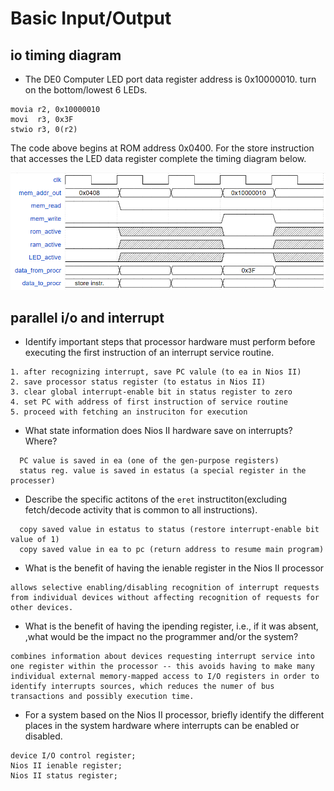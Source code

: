 # Basic Input/Output
## io timing diagram
- The DE0 Computer LED port data register address is 0x10000010. turn on the bottom/lowest 6 LEDs.
```
movia r2, 0x10000010
movi  r3, 0x3F
stwio r3, 0(r2)
```
The code above begins at ROM address 0x0400. For the store instruction that accesses the LED data register complete the timing diagram below.

![](store-waveform.png)

<!-- https://wavedrom.com/editor.html
{signal: [
  {name: 'clk', wave: 'p....'},
  {name: 'mem_addr_out', wave: '=====', data: ['0x0408', '', '', '0x10000010']},
  {name: 'mem_read', wave: '10...'},
  {name: 'mem_write', wave: '0..10'},
  {name: 'rom_active', wave: '1xx0x'},
  {name: 'ram_active', wave: '0xx0x'},
  {name: 'LED_active', wave: '0xx1x'},
  {name: 'data_from_procr', wave: '=====', data: ['', '', '', '0x3F', '']},
  {name: 'data_to_procr', wave: '=====', data: ['store instr.', '', '', '', '']},
],  "config" : { "hscale" : 3 }
} -->
## parallel i/o and interrupt
- Identify important steps that processor hardware must perform before executing the first instruction of an interrupt service routine.
```
1. after recognizing interrupt, save PC valule (to ea in Nios II)
2. save processor status register (to estatus in Nios II)
3. clear global interrupt-enable bit in status register to zero
4. set PC with address of first instruction of service routine
5. proceed with fetching an instruciton for execution 
```
- What state information does Nios II hardware save on interrupts? Where?
```
  PC value is saved in ea (one of the gen-purpose registers)
  status reg. value is saved in estatus (a special register in the processer)
```
- Describe the specific actitons of the `eret` instructiton(excluding fetch/decode activity that is common to all instructions).
```
  copy saved value in estatus to status (restore interrupt-enable bit value of 1)
  copy saved value in ea to pc (return address to resume main program)
```
- What is the benefit of having the ienable register in the Nios II processor
```
allows selective enabling/disabling recognition of interrupt requests from individual devices without affecting recognition of requests for other devices.
```
- What is the benefit of having the ipending register, i.e., if it was absent, ,what would be the impact no the programmer and/or the system?
```
combines information about devices requesting interrupt service into one register within the processor -- this avoids having to make many individual external memory-mapped access to I/O registers in order to identify interrupts sources, which reduces the numer of bus transactions and possibly execution time.
```
- For a system based on the Nios II processor, briefly identify the different places in the system hardware where interrupts can be enabled or disabled.
```
device I/O control register;
Nios II ienable register;
Nios II status register;
```